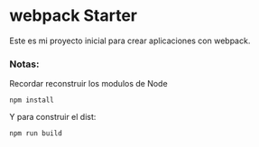 # webpack Starter

Este es mi proyecto inicial para crear aplicaciones con webpack.
### Notas:
Recordar reconstruir los modulos de Node
```
npm install
```
Y para construir el dist:
```
npm run build
```
